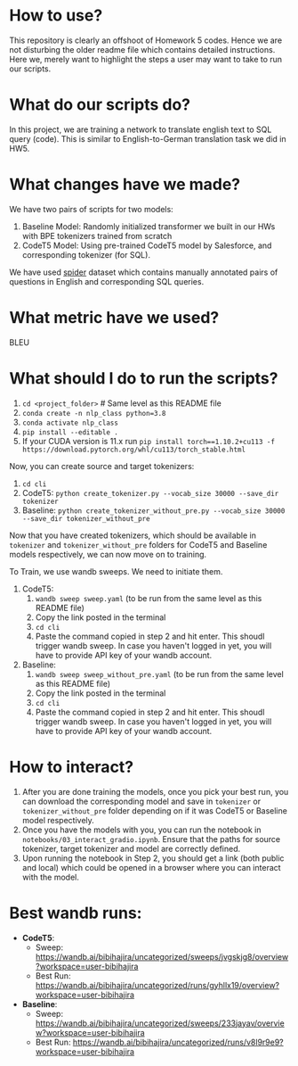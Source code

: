 # How to use? 
This repository is clearly an offshoot of Homework 5 codes. Hence we are not disturbing the older readme file which contains detailed instructions. Here we, merely want to highlight the steps a user may want to take to run our scripts. 

# What do our scripts do?
In this project, we are training a network to translate english text to SQL query (code). This is similar to English-to-German translation task we did in HW5. 

# What changes have we made? 
We have two pairs of scripts for two models:

1. Baseline Model: Randomly initialized transformer we built in our HWs with BPE tokenizers trained from scratch
2. CodeT5 Model: Using pre-trained CodeT5 model by Salesforce, and corresponding tokenizer (for SQL). 

We have used [spider](https://yale-lily.github.io/spider) dataset which contains manually annotated pairs of questions in English and corresponding SQL queries. 


# What metric have we used? 
BLEU

# What should I do to run the scripts? 

1. `cd <project_folder>` # Same level as this README file
2. `conda create -n nlp_class python=3.8` 
3. `conda activate nlp_class`
4. `pip install --editable .`
5. If your CUDA version is 11.x run `pip install torch==1.10.2+cu113 -f https://download.pytorch.org/whl/cu113/torch_stable.html`

Now, you can create source and target tokenizers:
1. `cd cli`
2. CodeT5: `python create_tokenizer.py --vocab_size 30000 --save_dir tokenizer`
3. Baseline: `python create_tokenizer_without_pre.py --vocab_size 30000 --save_dir tokenizer_without_pre`

Now that you have created tokenizers, which should be available in `tokenizer` and `tokenizer_without_pre` folders for CodeT5 and Baseline models respectively, we can now move on to training. 

To Train, we use wandb sweeps. We need to initiate them. 
1. CodeT5: 
   1. `wandb sweep sweep.yaml` (to be run from the same level as this README file)
   2. Copy the link posted in the terminal 
   3. `cd cli`
   4. Paste the command copied in step 2 and hit enter. This shoudl trigger wandb sweep. In case you haven't logged in yet, you will have to provide API key of your wandb account. 
2. Baseline:
   1. `wandb sweep sweep_without_pre.yaml` (to be run from the same level as this README file)
   2. Copy the link posted in the terminal 
   3. `cd cli`
   4. Paste the command copied in step 2 and hit enter. This shoudl trigger wandb sweep. In case you haven't logged in yet, you will have to provide API key of your wandb account. 


# How to interact? 
1. After you are done training the models, once you pick your best run, you can download the corresponding model and save in `tokenizer` or `tokenizer_without_pre` folder depending on if it was CodeT5 or Baseline model respectively. 
2. Once you have the models with you, you can run the notebook in `notebooks/03_interact_gradio.ipynb`. Ensure that the paths for source tokenizer, target tokenizer and model are correctly defined. 
3. Upon running the notebook in Step 2, you should get a link (both public and local) which could be opened in a browser where you can interact with the model. 


# Best wandb runs:
- **CodeT5**:
  - Sweep: https://wandb.ai/bibihajira/uncategorized/sweeps/jvgskjg8/overview?workspace=user-bibihajira
  - Best Run: https://wandb.ai/bibihajira/uncategorized/runs/gyhllx19/overview?workspace=user-bibihajira
- **Baseline**: 
  - Sweep: https://wandb.ai/bibihajira/uncategorized/sweeps/233jayav/overview?workspace=user-bibihajira
  - Best Run: https://wandb.ai/bibihajira/uncategorized/runs/v8l9r9e9?workspace=user-bibihajira